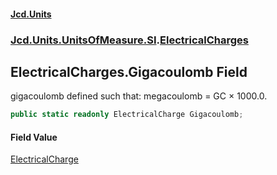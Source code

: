 #### [Jcd.Units](index 'index')
### [Jcd.Units.UnitsOfMeasure.SI](Jcd.Units.UnitsOfMeasure.SI 'Jcd.Units.UnitsOfMeasure.SI').[ElectricalCharges](ElectricalCharges 'Jcd.Units.UnitsOfMeasure.SI.ElectricalCharges')

## ElectricalCharges.Gigacoulomb Field

gigacoulomb defined such that: megacoulomb = GC × 1000.0.

```csharp
public static readonly ElectricalCharge Gigacoulomb;
```

#### Field Value
[ElectricalCharge](ElectricalCharge 'Jcd.Units.UnitTypes.ElectricalCharge')